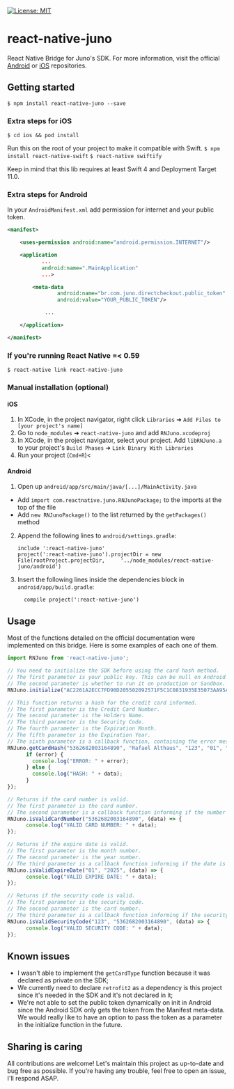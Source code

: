 [![License: MIT](https://img.shields.io/badge/License-MIT-blue.svg)](https://opensource.org/licenses/MIT)

# react-native-juno

React Native Bridge for Juno's SDK. For more information, visit the official [Android](https://github.com/tamojuno/direct-checkout-android) or [iOS](https://github.com/tamojuno/direct-checkout-ios) repositories.

## Getting started

`$ npm install react-native-juno --save`

### Extra steps for iOS

`$ cd ios && pod install`

Run this on the root of your project to make it compatible with Swift.
`$ npm install react-native-swift`
`$ react-native swiftify`

Keep in mind that this lib requires at least Swift 4 and Deployment Target 11.0.

### Extra steps for Android

In your `AndroidManifest.xml` add permission for internet and your public token.

```xml
<manifest>

    <uses-permission android:name="android.permission.INTERNET"/>

    <application
           ...
           android:name=".MainApplication"
           ...>

        <meta-data
                android:name="br.com.juno.directcheckout.public_token"
                android:value="YOUR_PUBLIC_TOKEN"/>

            ...

    </application>

</manifest>
```

### If you're running React Native =< 0.59

`$ react-native link react-native-juno`

### Manual installation (optional)


#### iOS

1. In XCode, in the project navigator, right click `Libraries` ➜ `Add Files to [your project's name]`
2. Go to `node_modules` ➜ `react-native-juno` and add `RNJuno.xcodeproj`
3. In XCode, in the project navigator, select your project. Add `libRNJuno.a` to your project's `Build Phases` ➜ `Link Binary With Libraries`
4. Run your project (`Cmd+R`)<

#### Android

1. Open up `android/app/src/main/java/[...]/MainActivity.java`
  - Add `import com.reactnative.juno.RNJunoPackage;` to the imports at the top of the file
  - Add `new RNJunoPackage()` to the list returned by the `getPackages()` method
2. Append the following lines to `android/settings.gradle`:
  	```
  	include ':react-native-juno'
  	project(':react-native-juno').projectDir = new File(rootProject.projectDir, 	'../node_modules/react-native-juno/android')
  	```
3. Insert the following lines inside the dependencies block in `android/app/build.gradle`:
  	```
      compile project(':react-native-juno')
  	```


## Usage

Most of the functions detailed on the official documentation were implemented on this bridge. Here is some examples of each one of them.

```javascript
import RNJuno from 'react-native-juno';

// You need to initialize the SDK before using the card hash method.
// The first parameter is your public key. This can be null on Android since it's already declared on the Manifest file.
// The second parameter is whether to run it on production or Sandbox. TRUE for production, FALSE for sandbox.
RNJuno.initialize("AC2261A2ECC7FD90D205502092571F5C1C0831935E35073AA95AEBEB68D7E5C5", true);

// This function returns a hash for the credit card informed.
// The first parameter is the Credit Card Number.
// The second parameter is the Holders Name.
// The third parameter is the Security Code.
// The fourth parameter is the Expiration Month.
// The fifth parameter is the Expiration Year.
// The sixth parameter is a callback function, containing the error message as the first parameter (String) and the hash as the second parameter (String).
RNJuno.getCardHash("5362682003164890", "Rafael Althaus", "123", "01", "2025", (error, data) => {
      if (error) {
        console.log("ERROR: " + error);
      } else {
        console.log("HASH: " + data);
      }
});

// Returns if the card number is valid.
// The first parameter is the card number.
// The second parameter is a callback function informing if the number is valid as TRUE of FALSE.
RNJuno.isValidCardNumber("5362682003164890", (data) => {
      console.log("VALID CARD NUMBER: " + data);
});

// Returns if the expire date is valid.
// The first parameter is the month number.
// The second parameter is the year number.
// The third parameter is a callback function informing if the date is valid as TRUE of FALSE.
RNJuno.isValidExpireDate("01", "2025", (data) => {
      console.log("VALID EXPIRE DATE: " + data);
});

// Returns if the security code is valid.
// The first parameter is the security code.
// The second parameter is the card number.
// The third parameter is a callback function informing if the security code is valid as TRUE of FALSE.
RNJuno.isValidSecurityCode("123", "5362682003164890", (data) => {
      console.log("VALID SECURITY CODE: " + data);
});
```

## Known issues

- I wasn't able to implement the `getCardType` function because it was declared as private on the SDK;
- We currently need to declare `retrofit2` as a dependency is this project since it's needed in the SDK and it's not declared in it;
- We're not able to set the public token dynamically on init in Android since the Android SDK only gets the token from the Manifest meta-data. We would really like to have an option to pass the token as a parameter in the initialize function in the future.

## Sharing is caring

All contributions are welcome! Let's maintain this project as up-to-date and bug free as possible. If you're having any trouble, feel free to open an issue, I'll respond ASAP.